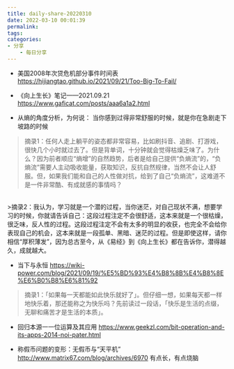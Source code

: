 ```yaml
---
title: daily-share-20220310
date: 2022-03-10 00:01:39
permalink:
tags:
categories:
- 分享
    - 每日分享
---
```



- 美国2008年次贷危机部分事件时间表
https://hijiangtao.github.io/2021/09/21/Too-Big-To-Fail/

- 《向上生长》笔记——2021.09.21
https://www.gaficat.com/posts/aaa6a1a2.html 
- 从熵的角度分析，为何说： 当你感到过得非常舒服的时候，就是你在急剧走下坡路的时候
>摘录1：任何人走上躺平的姿态都非常容易，比如刷抖音、追剧、打游戏，很快几个小时就过去了。但是背单词，十分钟就会觉得枯燥乏味了。为什么？因为前者顺应“熵增”的自然趋势，后者是给自己提供“负熵流”的，“负熵流”需要人主动吸收能量，获取知识，反抗自然规律，当然不会让人舒服。但，如果我们能和自己的人性做对抗，给到了自己“负熵流”，这难道不是一件非常酷、有成就感的事情吗？
<br>
>摘录2：我认为，学习就是一个潜的过程，当你迷茫，对自己现状不满，想要学习的时候，你就请告诉自己：这段过程注定不会很舒适，这本来就是一个很枯燥，很乏味，反人性的过程。这段过程注定不会有太多的明显的收获，也完全不会给你表现自己的机会，这本来就是一段孤单、黑暗、迷茫的过程。但是即使这样，请你相信“厚积薄发”，因为总古至今，从《易经》到《向上生长》都在告诉你，潜得越久，成就越大。

- 当下与永恒
https://wiki-power.com/blog/2021/09/19/%E5%BD%93%E4%B8%8B%E4%B8%8E%E6%B0%B8%E6%81%92
>摘录1：「如果每一天都能如此快乐就好了」。但仔细一想，如果每天都一样地快乐着，那还能称之为快乐吗？先前读过一段话，「快乐是生活的点缀，无聊和痛苦才是生活的本质」。



- 回归本源一一位运算及其应用
https://www.geekzl.com/bit-operation-and-its-apps-2014-noi-pater.html

- 称假币问题的变形：无假币与“天平机”
http://www.matrix67.com/blog/archives/6970
有点长，有点烧脑
